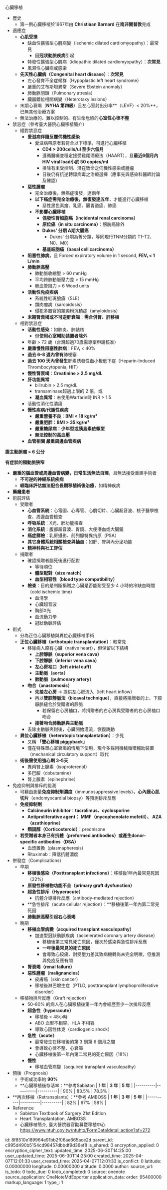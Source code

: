 心臟移植

- 歷史
  - 第一例心臟移植於1967年由 **Christiaan Barnard** 在**南非開普敦**完成
- 適應症
  - **心肌受損**
    - 缺血性擴張型心肌病變（ischemic dilated cardiomyopathy）：最常見
      - 因**冠狀動脈疾病**引起
    - 特發性擴張型心肌病（idiopathic dilated cardiomyopathy）：**次常見**
    - 風濕性心臟病或感染
  - **先天性心臟病（Congenital heart disease）**：**次常見**
    - 左心發育不全症候群（Hypoplastic left heart syndrome）
    - 嚴重的艾布斯坦異常（Severe Ebstein anomaly）
    - 肺動脈閉鎖（Pulmonary atresia）
    - 臟器錯位相關病變（Heterotaxy lesions）
  - 末期心衰竭（**NYHA 第四級**）且左心室射出分率**（LEVF）\< 20%**，已無其他治療方案
  - 無法治療的、難以控制的、有生命危險的**心室性心律不整**
- 禁忌症（參考臺大醫院心臟移植簡介）
  - 絕對禁忌症
    - **愛滋病伴隨反覆伺機性感染**
      - 愛滋病帶原者若符合以下標準，可進行心臟移植
        - **CD4 \> 200cells/ul 至少六個月**
        - 遵循醫囑並穩定接受雞尾酒療法（HAART），且**最近6個月內 HIV viral load小於 50 copies/ml**
        - 排除有未受控制、潛在致命之伺機性感染或腫瘤
        - 日後仍有抗逆轉錄病毒之治療選擇（應事先與感染科醫師討論及確認）
    - **惡性腫瘤**
      - 完全治療後，無癌症復發，達兩年
      - **以下癌症需完全治療後，無復發達五年**，才能進行心臟移植
        - 惡性黑色素瘤、乳癌、腸胃道癌、肺癌
      - **不影響心臟移植**
        - **偶發性腎細胞癌（incidental renal carcinoma）**
        - **原位癌（in situ carcinoma）**：膀胱癌除外
        - **Dukes' 分期 A期大腸癌**
          - Dukes' 分期為舊分類，等同現行TNM分類的 T1–T2、N0、M0）
        - **基底細胞癌（basal cell carcinoma）**
    - **阻塞性肺病**，且 Forced expiratory volume in 1 second, **FEV₁ \< 1 L/min**
    - **肺動脈高壓**
      - 肺動脈收縮壓 \> 60 mmHg
      - 平均跨肺動脈壓力差 \> 15 mmHg
      - 肺血管阻力 \> 6 Wood units
    - **活動性免疫疾病**
      - 系統性紅斑狼瘡（SLE）
      - 類肉瘤病（sarcoidosis）
      - 侵犯多器官的類澱粉沉積症（amyloidosis）
    - **末期腎衰竭或不可逆肝衰竭**：**需合併腎、肝移植**
  - 相對禁忌症
    - **活動性感染**：如肺炎、肺結核
      - 但**使用心室輔助裝置者除外**
    - 年齡 \> 72 歲（台灣超過70歲需專案申請核准）
    - **嚴重慢性阻塞性肺病**：FEV₁ \< 40%
    - **過去 6–8 週內曾有**肺梗塞
    - **過去 100 天內曾發生**肝素誘發性血小板低下症（Heparin-Induced Thrombocytopenia, HIT）
    - **慢性腎衰竭**：**Creatinine \> 2.5 mg/dL**
    - **肝功能異常**
      - bilirubin \> 2.5 mg/dL
      - transaminase超過上限的 2 倍，或
      - **凝血異常**：未使用Warfarin時 INR \> 1.5
    - 活動性消化性潰瘍
    - **慢性疾病/代謝性疾病**
      - **嚴重營養不良**：**BMI \< 18 kg/m²**
      - **嚴重肥胖：BMI \> 35 kg/m²**
      - **嚴重糖尿病：少年型或胰島素依賴型**
      - **無法控制的高血壓**
    - **血管相關**
**嚴重周邊血管疾病**

**腹主動脈瘤 \> 6 公分**

**有症狀的頸動脈狹窄**
- **嚴重的腦血管或周邊血管病變，日常生活無法自理**，且無法接受重建手術者
  - **不可逆的神經系統疾病**
  - **經臨床評估無法配合長期移植術後治療**，如精神疾病
- **藥癮患者**
- 術前評估
  - 受贈者
    - **心血管系統**：心電圖、心導管、心肌切片、心臟超音波、核子醫學檢查、周邊血管檢查
    - **呼吸系統**：X光、肺功能檢查
    - **消化系統**：腹部超音波、胃鏡、大便潛血或大腸鏡
    - **癌症篩檢**：乳房攝影、前列腺特異抗原（PSA）
    - **其它身體系統相關檢查與抽血**：如肝、腎與內分泌功能
    - **精神科與社工評估**
  - 捐贈者
    - 確認捐贈者腦死後進行配對
      - 等待順位
      - **體型配對（size match）**
      - **血型相容性（blood type compatibility）**
    - **檢查**：目的是判斷捐贈之心臟是否能耐受至少 4 小時的冷缺血時間（cold ischemic time）
      - 血清學
      - 心臟超音波
      - 胸部X光
      - 血流動力學
      - 冠狀動脈評估
- 術式
  - 分為正位心臟移植與異位心臟移植手術
  - **正位心臟移植（orthotopic transplantation）**：較常見
    - 移除病人原有心臟（native heart），但保留以下結構
      - **上腔靜脈（superior vena cava）**
      - **下腔靜脈（inferior vena cava）**
      - **左心房袖口（left atrial cuff）**
      - **主動脈（aorta）**
      - **肺動脈（pulmonary artery）**
    - **吻合（anastomosis）**
      - **先接左心房** → 提供左心房流入（left heart inflow）
      - 再以**雙腔靜脈法（bicaval technique）**，直接將捐贈者的上、下腔靜脈縫合於受贈者的靜脈
        - 若保留右心房袖口，將捐贈者的右心房與受贈者的右心房袖口吻合
      - **接著吻合肺動脈與主動脈**
    - 去除主動脈夾鉗後，心臟開始灌流，恢復跳動
  - **異位心臟移植（heterotopic transplantation）**：少見
    - 又稱 **「雙心移植 piggyback」**
    - 僅在特殊單心室衰竭的情境下使用，現今多採用機械循環輔助裝置（mechanical circulatory support）取代
  - **術後需使用強心劑 3–5天**
    - 異丙腎上腺素（isoproterenol）
    - 多巴胺（dobutamine）
    - 腎上腺素（epinephrine）
- 免疫抑制與排斥的監測
  - 可藉由測量**免疫抑制劑濃度**（immunosuppressive levels）**、心內膜心肌切片**（endomyocardial biopsy）等預測排斥反應
  - **免疫抑制劑**
    - **Calcineurin inhibitor**：**tacrolimus、cyclosporine**
    - **Antiproliferative agent： MMF（mycophenolate mofetil）、 AZA（azathioprine）**
    - **類固醇（Corticosteroid）**：prednisone
  - **若受贈者本身已有抗體（preformed antibodies）或產生donor-specific antibodies（DSA）**
    - 血漿置換（plasmapheresis）
    - Rituximab：降低抗體濃度
- 併發症（Complications）
  - 早期
    - **移植後感染（Posttransplant infections）**：移植後1年內最常見死因（22%）
    - **原發性移植物功能不全（primary graft dysfunction）**
    - **超急性排斥（Hyperacute）**
      - 抗體介導排斥反應（antibody-mediated rejection）
    - **急性排斥（acute cellular rejection）：**移植後第一年內第二常見死因
    - **肺動脈高壓引起右心衰竭**
  - 晚期
    - **移植血管病變（acquired transplant vasculopathy）**
      - 加速型冠狀動脈疾病（accelerated coronary artery disease）
        - 移植後第三常見死亡原因，僅次於感染與急性排斥反應
        - **一年後最常見的死亡原因**
        - 會導致心絞痛、耐受壓力差其致病機轉尚未完全明瞭，但推測與免疫反應有關
    - **腎衰竭（renal failure）**
    - **惡性腫瘤（malignancies）**
      - 皮膚癌（skin cancer）
      - 移植後淋巴增生症（PTLD, posttransplant lymphoproliferative disorder）
  - 移植物排斥反應（Graft rejection）
    - 50–80% 的病人在心臟移植後第一年內會經歷至少一次排斥反應
    - **超急性（hyperacute）**
      - 移植後 \< 48小時
      - ABO 血型不相容、HLA 不相容
      - 導致心因性休克（cardiogenic shock）
    - **急性（acute）**
      - 最常發生在移植後的第 3 到第 6 個月之間
      - 會導致心律不整、心衰竭
      - 心臟移植後第一年內第二常見的死亡原因（18%）
    - **慢性**
      - 移植血管病變（acquired transplant vasculopathy）
- 預後（Prognosis）
  - 手術成功率約 **90%**
  - **心臟移植後存活率：**參考Sabiston
| **1 年** | **3 年** | **5 年** |
|----------|----------|----------|
| 90%      | 83.5%    | 78.3%    |
- **再次移植（Retransplants）：**參考 AMBOSS
| **1 年** | **3 年** | **5 年** |
|----------|----------|----------|
| 82%      | 67%      | 58%      |
- Reference
  - Sabiston Textbook of Surgery 21st Edition
  - Heart Transplantation, AMBOSS
  - 心臟移植簡介, 臺大醫院器官勸募暨移植中心  
    <https://www.ntuh.gov.tw/ntuhtx/FormData!detail.action?af=272>


id: 8f8510e189964e91bb2f06ae665ace2d
parent_id: c995d490b5154cd98457dbbdf9d36ef8
is_shared: 0
encryption_applied: 0
encryption_cipher_text: 
updated_time: 2025-06-30T14:25:00
user_updated_time: 2025-06-30T14:25:00
created_time: 2025-04-07T12:01:33
user_created_time: 2025-04-07T12:01:33
is_conflict: 0
latitude: 0.00000000
longitude: 0.00000000
altitude: 0.0000
author: 
source_url: 
is_todo: 0
todo_due: 0
todo_completed: 0
source: onenote
source_application: OneNoteMdExporter
application_data: 
order: 95400000
markup_language: 1
type_: 1